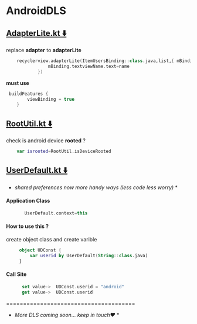 # AndroidDLS

## [AdapterLite.kt ⬇️](https://github.com/rajumark/AndroidDLS/blob/main/AdapterLite.kt)
replace **adapter** to **adapterLite** 


```kotlin
    recyclerview.adapterLite(ItemUsersBinding::class.java,list,{ mBinding, name, i ->
                mBinding.textviewName.text=name
            })
```
**must use**
```kotlin 
 buildFeatures {
        viewBinding = true
    }
```



## [RootUtil.kt ⬇️](https://github.com/rajumark/AndroidDLS/blob/main/RootUtil.kt)
check is android device **rooted** ?


```kotlin
    var isrooted=RootUtil.isDeviceRooted
```


## [UserDefault.kt ⬇️](https://github.com/rajumark/AndroidDLS/blob/main/UserDefault.kt)
* *shared preferences now more handy ways (less code less worry)* *
 
#### Application Class
 ```kotlin 
        UserDefault.context=this
 ``` 

#### How to use this ?
 create object class and create varible
```kotlin 
     object UDConst {
         var userid by UserDefault(String::class.java)
     }
 ``` 
#### Call Site
```kotlin 
      set value->  UDConst.userid = "android"
      get value->  UDConst.userid
 ``` 

======================================
* *More DLS coming soon... keep in touch❤️* *

